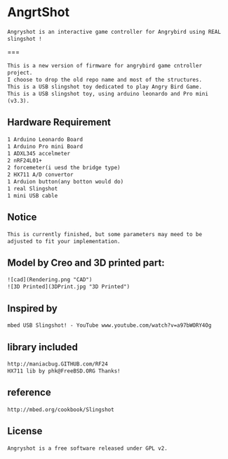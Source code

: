 AngrtShot
=
    Angryshot is an interactive game controller for Angrybird using REAL slingshot !
===

    This is a new version of firmware for angrybird game cntroller project.
    I choose to drop the old repo name and most of the structures.
    This is a USB slingshot toy dedicated to play Angry Bird Game.
    This is a USB slingshot toy, using arduino leonardo and Pro mini (v3.3).

Hardware Requirement
---
    1 Arduino Leonardo Board
    1 Arduino Pro mini Board
    1 ADXL345 accelmeter
    2 nRF24L01+
    2 forcemeter(i uesd the bridge type)
    2 HX711 A/D convertor
    1 Arduion button(any botton would do)
    1 real Slingshot
    1 mini USB cable

Notice
---
    This is currently finished, but some parameters may meed to be adjusted to fit your implementation.
    
Model by Creo and 3D printed part:
---
    ![cad](Rendering.png "CAD")
    ![3D Printed](3DPrint.jpg "3D Printed")

Inspired by 
---
    mbed USB Slingshot! - YouTube www.youtube.com/watch?v=a97bWORY4Og

library included
---
    http://maniacbug.GITHUB.com/RF24
    HX711 lib by phk@FreeBSD.ORG Thanks!

reference
---
    http://mbed.org/cookbook/Slingshot

License
---
    Angryshot is a free software released under GPL v2.
